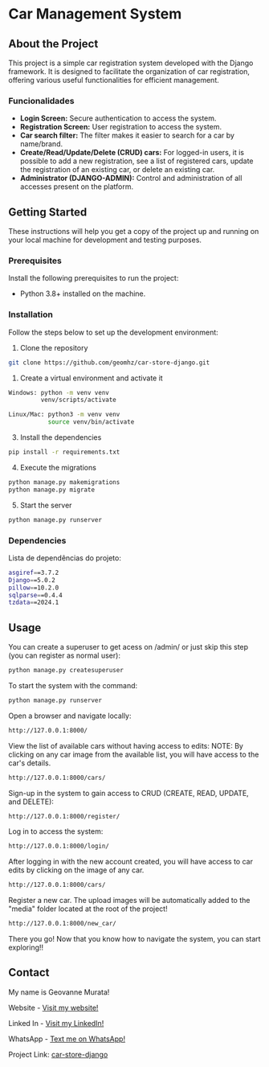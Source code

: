 # Car Management System

## About the Project

This project is a simple car registration system developed with the Django framework. It is designed to facilitate the organization of car registration, offering various useful functionalities for efficient management.

### Funcionalidades

- **Login Screen:** Secure authentication to access the system.
- **Registration Screen:** User registration to access the system.
- **Car search filter:** The filter makes it easier to search for a car by name/brand.
- **Create/Read/Update/Delete (CRUD) cars:** For logged-in users, it is possible to add a new registration, see a list of registered cars, update the registration of an existing car, or delete an existing car.
- **Administrator (DJANGO-ADMIN):** Control and administration of all accesses present on the platform.

## Getting Started

These instructions will help you get a copy of the project up and running on your local machine for development and testing purposes.

### Prerequisites

Install the following prerequisites to run the project:

- Python 3.8+ installed on the machine.

### Installation

Follow the steps below to set up the development environment:

1. Clone the repository
```bash
git clone https://github.com/geomhz/car-store-django.git

```

1. Create a virtual environment and activate it
```bash
Windows: python -m venv venv
         venv/scripts/activate

Linux/Mac: python3 -m venv venv
           source venv/bin/activate
```

3. Install the dependencies
```bash
pip install -r requirements.txt
```
4. Execute the migrations
```bash
python manage.py makemigrations
python manage.py migrate
```

5. Start the server
```bash
python manage.py runserver
```

### Dependencies

Lista de dependências do projeto:
```bash
asgiref==3.7.2
Django==5.0.2
pillow==10.2.0
sqlparse==0.4.4
tzdata==2024.1
```

## Usage

You can create a superuser to get acess on /admin/ or just skip this step (you can register as normal user):
```bash
python manage.py createsuperuser
```

To start the system with the command:
```bash
python manage.py runserver
```

Open a browser and navigate locally:
```bash
http://127.0.0.1:8000/
```

View the list of available cars without having access to edits:
NOTE: By clicking on any car image from the available list, you will have access to the car's details.
```bash
http://127.0.0.1:8000/cars/
```

Sign-up in the system to gain access to CRUD (CREATE, READ, UPDATE, and DELETE):
```bash
http://127.0.0.1:8000/register/
```

Log in to access the system:
```bash
http://127.0.0.1:8000/login/
```

After logging in with the new account created, you will have access to car edits by clicking on the image of any car.
```bash
http://127.0.0.1:8000/cars/
```

Register a new car. The upload images will be automatically added to the "media" folder located at the root of the project!
```bash
http://127.0.0.1:8000/new_car/
```

There you go! Now that you know how to navigate the system, you can start exploring!!

## Contact
My name is Geovanne Murata!

Website - [Visit my website!](https://geomurata.com/)

Linked In - [Visit my LinkedIn!](https://www.linkedin.com/in/geovanne-murata/)

WhatsApp - [Text me on WhatsApp!](https://api.whatsapp.com/send/?phone=5511952842140)

Project Link: [car-store-django](https://github.com/geomhz/car-store-django/)